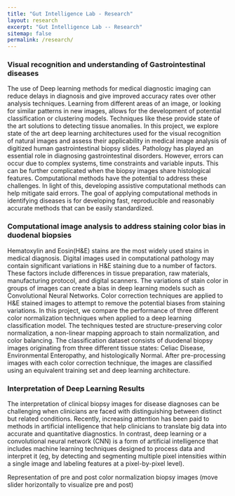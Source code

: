 ```yaml
---
title: "Gut Intelligence Lab - Research"
layout: research
excerpt: "Gut Intelligence Lab -- Research"
sitemap: false
permalink: /research/
---
```


### Visual recognition and understanding of Gastrointestinal diseases

The use of Deep learning methods for medical diagnostic imaging can reduce delays in diagnosis and give improved accuracy rates over other analysis techniques. Learning from different areas of an image, or looking for similar patterns in new images, allows for the development of potential classification or clustering models. Techniques like these provide state of the art solutions to detecting tissue anomalies. In this project, we explore state of the art deep learning architectures used for the visual recognition of natural images and assess their applicability in medical image analysis of digitized human gastrointestinal biopsy slides. Pathology has played an essential role in diagnosing gastrointestinal disorders. However, errors can occur due to complex systems, time constraints and variable inputs. This can be further complicated when the biopsy images share histological features. Computational methods have the potential to address these challenges. In light of this, developing assistive computational methods can help mitigate said errors. The goal of applying computational methods in identifying diseases is for developing fast, reproducible and reasonably accurate methods that can be easily standardized.

### Computational image analysis to address staining color bias in duodenal biopsies
Hematoxylin and Eosin(H&E) stains are the most widely used stains in medical diagnosis. Digital images used in computational pathology may contain significant variations in H&E staining due to a number of factors. These factors include differences in tissue preparation, raw materials, manufacturing protocol, and digital scanners. The variations of stain color in groups of images can create a bias in deep learning models such as Convolutional Neural Networks. Color correction techniques are applied to H&E stained images to attempt to remove the potential biases from staining variations. In this project, we compare the performance of three different color normalization techniques when applied to a deep learning classification model. The techniques tested are structure-preserving color normalization, a non-linear mapping approach to stain normalization, and color balancing. The classification dataset consists of duodenal biopsy images originating from three different tissue states: Celiac Disease, Environmental Enteropathy, and histologically Normal. After pre-processing images with each color correction technique, the images are classified using an equivalent training set and deep learning architecture.

<div class="Library"></div>

### Interpretation of Deep Learning Results
The interpretation of clinical biopsy images for disease diagnoses can be challenging when clinicians are faced
with distinguishing between distinct but related conditions. Recently, increasing attention has been paid to methods
in artificial intelligence that help clinicians to translate big data into accurate and quantitative diagnostics. In
contrast, deep learning or a convolutional neural network (CNN) is a form of artificial intelligence that includes
machine learning techniques designed to process data and interpret it (eg, by detecting and segmenting multiple
pixel intensities within a single image and labeling features at a pixel-by-pixel level).

Representation of pre and post color normalization biopsy images (move slider horizontally to visualize pre and post) 
